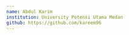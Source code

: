 ```yaml
---
name: Abdul Karim
institution: University Potensi Utama Medan
github: https://github.com/kareem96
---
```

